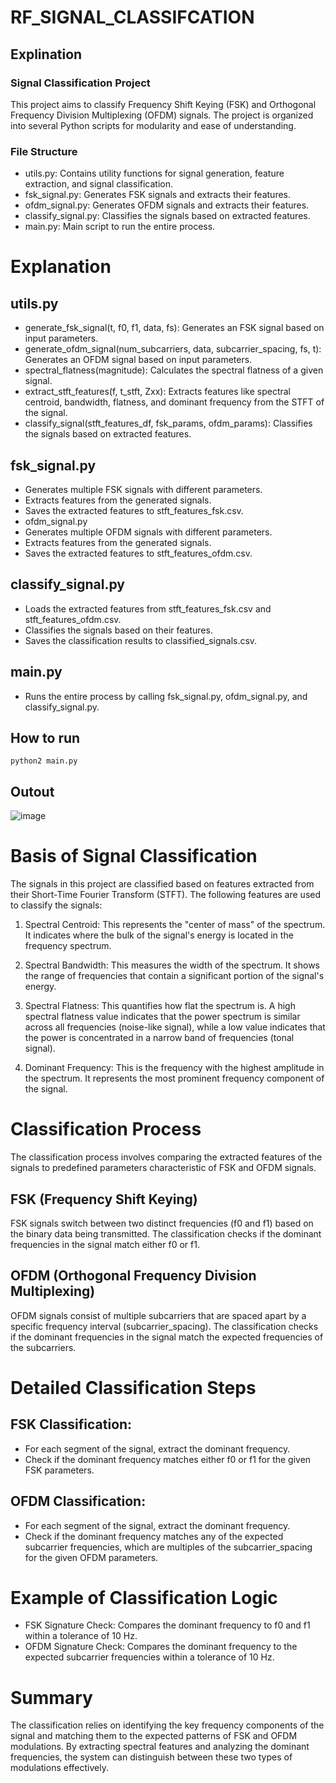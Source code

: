 # RF_SIGNAL_CLASSIFCATION

## Explination
### Signal Classification Project
This project aims to classify Frequency Shift Keying (FSK) and Orthogonal Frequency Division Multiplexing (OFDM) signals. The project is organized into several Python scripts for modularity and ease of understanding.

### File Structure
* utils.py: Contains utility functions for signal generation, feature extraction, and signal classification.
* fsk_signal.py: Generates FSK signals and extracts their features.
* ofdm_signal.py: Generates OFDM signals and extracts their features.
* classify_signal.py: Classifies the signals based on extracted features.
* main.py: Main script to run the entire process.

# Explanation
## utils.py
* generate_fsk_signal(t, f0, f1, data, fs): Generates an FSK signal based on input parameters.
* generate_ofdm_signal(num_subcarriers, data, subcarrier_spacing, fs, t): Generates an OFDM signal based on input parameters.
* spectral_flatness(magnitude): Calculates the spectral flatness of a given signal.
* extract_stft_features(f, t_stft, Zxx): Extracts features like spectral centroid, bandwidth, flatness, and dominant frequency from the STFT of the signal.
* classify_signal(stft_features_df, fsk_params, ofdm_params): Classifies the signals based on extracted features.

## fsk_signal.py
* Generates multiple FSK signals with different parameters.
* Extracts features from the generated signals.
* Saves the extracted features to stft_features_fsk.csv.
* ofdm_signal.py
* Generates multiple OFDM signals with different parameters.
* Extracts features from the generated signals.
* Saves the extracted features to stft_features_ofdm.csv.

## classify_signal.py
* Loads the extracted features from stft_features_fsk.csv and stft_features_ofdm.csv.
* Classifies the signals based on their features.
* Saves the classification results to classified_signals.csv.

## main.py
* Runs the entire process by calling fsk_signal.py, ofdm_signal.py, and classify_signal.py.

## How to run 
```
python2 main.py
```

## Outout
![image](https://github.com/user-attachments/assets/fa63fd64-de94-4fce-a8f5-e6119c25222a)

# Basis of Signal Classification
The signals in this project are classified based on features extracted from their Short-Time Fourier Transform (STFT). The following features are used to classify the signals:

1. Spectral Centroid: This represents the "center of mass" of the spectrum. It indicates where the bulk of the signal's energy is located in the frequency spectrum.

2. Spectral Bandwidth: This measures the width of the spectrum. It shows the range of frequencies that contain a significant portion of the signal's energy.

3. Spectral Flatness: This quantifies how flat the spectrum is. A high spectral flatness value indicates that the power spectrum is similar across all frequencies (noise-like signal), while a low value indicates that the power is concentrated in a narrow band of frequencies (tonal signal).

4. Dominant Frequency: This is the frequency with the highest amplitude in the spectrum. It represents the most prominent frequency component of the signal.

# Classification Process
The classification process involves comparing the extracted features of the signals to predefined parameters characteristic of FSK and OFDM signals.

## FSK (Frequency Shift Keying)
FSK signals switch between two distinct frequencies (f0 and f1) based on the binary data being transmitted. The classification checks if the dominant frequencies in the signal match either f0 or f1.

## OFDM (Orthogonal Frequency Division Multiplexing)
OFDM signals consist of multiple subcarriers that are spaced apart by a specific frequency interval (subcarrier_spacing). The classification checks if the dominant frequencies in the signal match the expected frequencies of the subcarriers.

# Detailed Classification Steps
## FSK Classification:
* For each segment of the signal, extract the dominant frequency.
* Check if the dominant frequency matches either f0 or f1 for the given FSK parameters.

## OFDM Classification:
* For each segment of the signal, extract the dominant frequency.
* Check if the dominant frequency matches any of the expected subcarrier frequencies, which are multiples of the subcarrier_spacing for the given OFDM parameters.

# Example of Classification Logic
* FSK Signature Check: Compares the dominant frequency to f0 and f1 within a tolerance of 10 Hz.
* OFDM Signature Check: Compares the dominant frequency to the expected subcarrier frequencies within a tolerance of 10 Hz.

# Summary
The classification relies on identifying the key frequency components of the signal and matching them to the expected patterns of FSK and OFDM modulations. By extracting spectral features and analyzing the dominant frequencies, the system can distinguish between these two types of modulations effectively.
